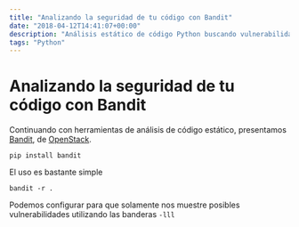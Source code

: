 ```yaml
---
title: "Analizando la seguridad de tu código con Bandit"
date: "2018-04-12T14:41:07+00:00"
description: "Análisis estático de código Python buscando vulnerabilidades utilizando Bandit de OpenStack"
tags: "Python"
---
```

# Analizando la seguridad de tu código con Bandit

Continuando con herramientas de análisis de código estático, presentamos [Bandit](https://github.com/openstack/bandit), de [OpenStack](https://www.openstack.org/).

```shell
pip install bandit
```

El uso es bastante simple

```shell
bandit -r .
```

Podemos configurar para que solamente nos muestre posibles vulnerabilidades utilizando las banderas `-lll`

